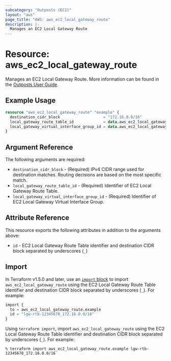 ```yaml
---
subcategory: "Outposts (EC2)"
layout: "aws"
page_title: "AWS: aws_ec2_local_gateway_route"
description: |-
  Manages an EC2 Local Gateway Route
---
```


# Resource: aws_ec2_local_gateway_route

Manages an EC2 Local Gateway Route. More information can be found in the [Outposts User Guide](https://docs.aws.amazon.com/outposts/latest/userguide/outposts-networking-components.html#routing).

## Example Usage

```terraform
resource "aws_ec2_local_gateway_route" "example" {
  destination_cidr_block                   = "172.16.0.0/16"
  local_gateway_route_table_id             = data.aws_ec2_local_gateway_route_table.example.id
  local_gateway_virtual_interface_group_id = data.aws_ec2_local_gateway_virtual_interface_group.example.id
}
```

## Argument Reference

The following arguments are required:

* `destination_cidr_block` - (Required) IPv4 CIDR range used for destination matches. Routing decisions are based on the most specific match.
* `local_gateway_route_table_id` - (Required) Identifier of EC2 Local Gateway Route Table.
* `local_gateway_virtual_interface_group_id` - (Required) Identifier of EC2 Local Gateway Virtual Interface Group.

## Attribute Reference

This resource exports the following attributes in addition to the arguments above:

* `id` - EC2 Local Gateway Route Table identifier and destination CIDR block separated by underscores (`_`)

## Import

In Terraform v1.5.0 and later, use an [`import` block](https://developer.hashicorp.com/terraform/language/import) to import `aws_ec2_local_gateway_route` using the EC2 Local Gateway Route Table identifier and destination CIDR block separated by underscores (`_`). For example:

```terraform
import {
  to = aws_ec2_local_gateway_route.example
  id = "lgw-rtb-12345678_172.16.0.0/16"
}
```

Using `terraform import`, import `aws_ec2_local_gateway_route` using the EC2 Local Gateway Route Table identifier and destination CIDR block separated by underscores (`_`). For example:

```console
% terraform import aws_ec2_local_gateway_route.example lgw-rtb-12345678_172.16.0.0/16
```
